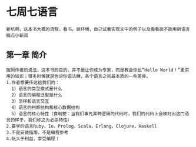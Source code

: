 # 七周七语言
    新坑啊，这本书大概的流程，看书，装环境，自己试着实现文中的例子以及看看能不能用新语言搞点小新闻

## 第一章 简介
    按照作者的说法，这本书的目的，并不是让你成为专家，而是教会你比“Hello World！”更实用的知识；很多时候就是告诉你语法糖，各个语言之间最本质的一些差异。
    1.作者想要传达给我们的：
      1）语言的类型模式是什么
      2）语言的编程泛型是什么
      3）怎样和语言交互
      4）语言的判断结构和核心数据结构
      5）语言的核心特性（食戟梗：当我们事先某种逻辑的代码时，我们的代码上会映衬出这门语言的样子，我们称之为必杀特性）
    2.要学的语言Ruby，Io，Prolog，Scala，Erlang，Clojure，Haskell
    3.不是安装指南，不是编程参考
    4.玩大于利益，享受编程！
